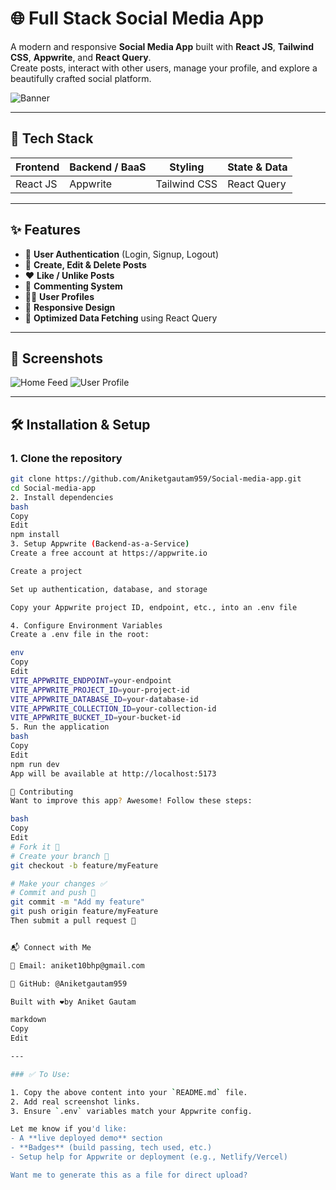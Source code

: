 # 🌐 Full Stack Social Media App

A modern and responsive **Social Media App** built with **React JS**, **Tailwind CSS**, **Appwrite**, and **React Query**.  
Create posts, interact with other users, manage your profile, and explore a beautifully crafted social platform.

![Banner](https://via.placeholder.com/1200x400.png?text=Social+Media+App+Banner) <!-- Replace with actual banner if available -->

---

## 🚀 Tech Stack

| Frontend     | Backend / BaaS | Styling       | State & Data     |
|--------------|----------------|----------------|------------------|
| React JS     | Appwrite       | Tailwind CSS   | React Query      |

---

## ✨ Features

- 🔐 **User Authentication** (Login, Signup, Logout)
- 📝 **Create, Edit & Delete Posts**
- ❤️ **Like / Unlike Posts**
- 💬 **Commenting System**
- 🧑‍💼 **User Profiles**
- 🌈 **Responsive Design**
- 🚀 **Optimized Data Fetching** using React Query

---

## 📸 Screenshots

<!-- Add your actual app screenshots -->
<img src="https://via.placeholder.com/600x350.png?text=Home+Feed" alt="Home Feed" />
<img src="https://via.placeholder.com/600x350.png?text=User+Profile" alt="User Profile" />

---

## 🛠️ Installation & Setup

### 1. Clone the repository
```bash
git clone https://github.com/Aniketgautam959/Social-media-app.git
cd Social-media-app
2. Install dependencies
bash
Copy
Edit
npm install
3. Setup Appwrite (Backend-as-a-Service)
Create a free account at https://appwrite.io

Create a project

Set up authentication, database, and storage

Copy your Appwrite project ID, endpoint, etc., into an .env file

4. Configure Environment Variables
Create a .env file in the root:

env
Copy
Edit
VITE_APPWRITE_ENDPOINT=your-endpoint
VITE_APPWRITE_PROJECT_ID=your-project-id
VITE_APPWRITE_DATABASE_ID=your-database-id
VITE_APPWRITE_COLLECTION_ID=your-collection-id
VITE_APPWRITE_BUCKET_ID=your-bucket-id
5. Run the application
bash
Copy
Edit
npm run dev
App will be available at http://localhost:5173

🤝 Contributing
Want to improve this app? Awesome! Follow these steps:

bash
Copy
Edit
# Fork it 🍴
# Create your branch 🔧
git checkout -b feature/myFeature

# Make your changes ✅
# Commit and push 🚀
git commit -m "Add my feature"
git push origin feature/myFeature
Then submit a pull request 🙌


📬 Connect with Me

📧 Email: aniket10bhp@gmail.com

🐙 GitHub: @Aniketgautam959

Built with ❤by Aniket Gautam

markdown
Copy
Edit

---

### ✅ To Use:

1. Copy the above content into your `README.md` file.
2. Add real screenshot links.
3. Ensure `.env` variables match your Appwrite config.

Let me know if you'd like:
- A **live deployed demo** section
- **Badges** (build passing, tech used, etc.)
- Setup help for Appwrite or deployment (e.g., Netlify/Vercel)

Want me to generate this as a file for direct upload?







